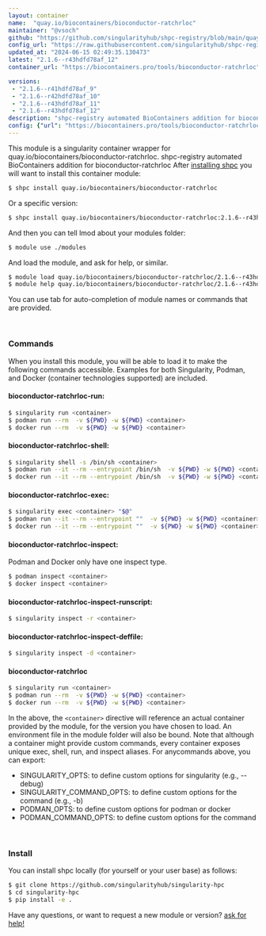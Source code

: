 ```yaml
---
layout: container
name:  "quay.io/biocontainers/bioconductor-ratchrloc"
maintainer: "@vsoch"
github: "https://github.com/singularityhub/shpc-registry/blob/main/quay.io/biocontainers/bioconductor-ratchrloc/container.yaml"
config_url: "https://raw.githubusercontent.com/singularityhub/shpc-registry/main/quay.io/biocontainers/bioconductor-ratchrloc/container.yaml"
updated_at: "2024-06-15 02:49:35.130473"
latest: "2.1.6--r43hdfd78af_12"
container_url: "https://biocontainers.pro/tools/bioconductor-ratchrloc"

versions:
 - "2.1.6--r41hdfd78af_9"
 - "2.1.6--r42hdfd78af_10"
 - "2.1.6--r43hdfd78af_11"
 - "2.1.6--r43hdfd78af_12"
description: "shpc-registry automated BioContainers addition for bioconductor-ratchrloc"
config: {"url": "https://biocontainers.pro/tools/bioconductor-ratchrloc", "maintainer": "@vsoch", "description": "shpc-registry automated BioContainers addition for bioconductor-ratchrloc", "latest": {"2.1.6--r43hdfd78af_12": "sha256:ed22f17c89ae67774cba26e8cca6490d1b316b1088bf41d85a9b017d8f612a26"}, "tags": {"2.1.6--r41hdfd78af_9": "sha256:78705679c42b2813036ed6e5c8f0cde32ee8696ea18bbe18e9362e34d3da78d5", "2.1.6--r42hdfd78af_10": "sha256:d040185ab7477364e98868a1cbf611beb5fc1c48ba4302ab0ecda8cd4d6870b6", "2.1.6--r43hdfd78af_11": "sha256:61b4487524d29a6e1700902141728e9bba91ad52fd4eb37e7701ec84064a3fc9", "2.1.6--r43hdfd78af_12": "sha256:ed22f17c89ae67774cba26e8cca6490d1b316b1088bf41d85a9b017d8f612a26"}, "docker": "quay.io/biocontainers/bioconductor-ratchrloc"}
---
```


This module is a singularity container wrapper for quay.io/biocontainers/bioconductor-ratchrloc.
shpc-registry automated BioContainers addition for bioconductor-ratchrloc
After [installing shpc](#install) you will want to install this container module:


```bash
$ shpc install quay.io/biocontainers/bioconductor-ratchrloc
```

Or a specific version:

```bash
$ shpc install quay.io/biocontainers/bioconductor-ratchrloc:2.1.6--r43hdfd78af_12
```

And then you can tell lmod about your modules folder:

```bash
$ module use ./modules
```

And load the module, and ask for help, or similar.

```bash
$ module load quay.io/biocontainers/bioconductor-ratchrloc/2.1.6--r43hdfd78af_12
$ module help quay.io/biocontainers/bioconductor-ratchrloc/2.1.6--r43hdfd78af_12
```

You can use tab for auto-completion of module names or commands that are provided.

<br>

### Commands

When you install this module, you will be able to load it to make the following commands accessible.
Examples for both Singularity, Podman, and Docker (container technologies supported) are included.

#### bioconductor-ratchrloc-run:

```bash
$ singularity run <container>
$ podman run --rm  -v ${PWD} -w ${PWD} <container>
$ docker run --rm  -v ${PWD} -w ${PWD} <container>
```

#### bioconductor-ratchrloc-shell:

```bash
$ singularity shell -s /bin/sh <container>
$ podman run --it --rm --entrypoint /bin/sh  -v ${PWD} -w ${PWD} <container>
$ docker run --it --rm --entrypoint /bin/sh  -v ${PWD} -w ${PWD} <container>
```

#### bioconductor-ratchrloc-exec:

```bash
$ singularity exec <container> "$@"
$ podman run --it --rm --entrypoint ""  -v ${PWD} -w ${PWD} <container> "$@"
$ docker run --it --rm --entrypoint ""  -v ${PWD} -w ${PWD} <container> "$@"
```

#### bioconductor-ratchrloc-inspect:

Podman and Docker only have one inspect type.

```bash
$ podman inspect <container>
$ docker inspect <container>
```

#### bioconductor-ratchrloc-inspect-runscript:

```bash
$ singularity inspect -r <container>
```

#### bioconductor-ratchrloc-inspect-deffile:

```bash
$ singularity inspect -d <container>
```



#### bioconductor-ratchrloc

```bash
$ singularity run <container>
$ podman run --rm  -v ${PWD} -w ${PWD} <container>
$ docker run --rm  -v ${PWD} -w ${PWD} <container>
```


In the above, the `<container>` directive will reference an actual container provided
by the module, for the version you have chosen to load. An environment file in the
module folder will also be bound. Note that although a container
might provide custom commands, every container exposes unique exec, shell, run, and
inspect aliases. For anycommands above, you can export:

 - SINGULARITY_OPTS: to define custom options for singularity (e.g., --debug)
 - SINGULARITY_COMMAND_OPTS: to define custom options for the command (e.g., -b)
 - PODMAN_OPTS: to define custom options for podman or docker
 - PODMAN_COMMAND_OPTS: to define custom options for the command

<br>

### Install

You can install shpc locally (for yourself or your user base) as follows:

```bash
$ git clone https://github.com/singularityhub/singularity-hpc
$ cd singularity-hpc
$ pip install -e .
```

Have any questions, or want to request a new module or version? [ask for help!](https://github.com/singularityhub/singularity-hpc/issues)